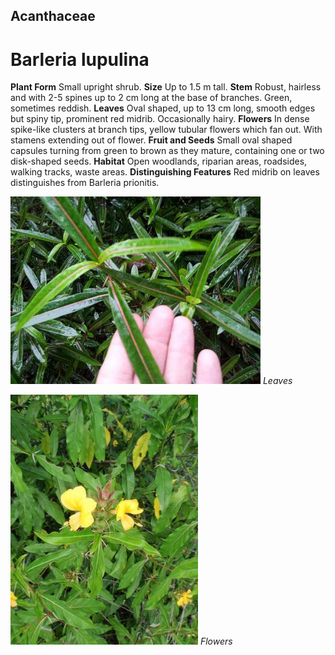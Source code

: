 ## Acanthaceae
# Barleria lupulina

**Plant Form** Small upright shrub. **Size** Up to 1.5 m tall. **Stem** Robust, hairless and with 2-5 spines up to 2 cm long at the base of branches. Green, sometimes reddish. **Leaves** Oval shaped, up to 13 cm long, smooth edges but spiny tip, prominent red midrib. Occasionally hairy. **Flowers** In dense spike-like clusters at branch tips, yellow tubular flowers which fan out. With stamens extending out of flower. **Fruit and Seeds** Small oval shaped capsules turning from green to brown as they mature, containing one or two disk-shaped seeds. **Habitat** Open woodlands, riparian areas, roadsides, walking tracks, waste areas. **Distinguishing Features** Red midrib on leaves distinguishes from Barleria prionitis.


![Leaves](52199_Barleria_lupulina_1.jpg)
   *Leaves* 

![Flowers](52209_Barleria_sp_VRD_Jun2012_5.jpg)
   *Flowers* 

